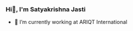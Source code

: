 ### Hi👋, I'm Satyakrishna Jasti

 - 🔭 I’m currently working at ARIQT International

<!-- Here are some ideas to get you started: -->


<!-- - 👯 I’m looking to collaborate on ...
 - 🌱 I’m currently learning about RXJS Operators
- 🤔 I’m looking for help with ...
- 💬 Ask me about ...
- 📫 How to reach me: ...
- 😄 Pronouns: ...
- ⚡ Fun fact: ... -->
